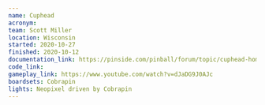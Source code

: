 ```yaml
---
name: Cuphead
acronym: 
team: Scott Miller
location: Wisconsin  
started: 2020-10-27
finished: 2020-10-12
documentation_link: https://pinside.com/pinball/forum/topic/cuphead-home-brew-pinball
code_link:
gameplay_link: https://www.youtube.com/watch?v=dJaDG9J0AJc
boardsets: Cobrapin
lights: Neopixel driven by Cobrapin
---
```

